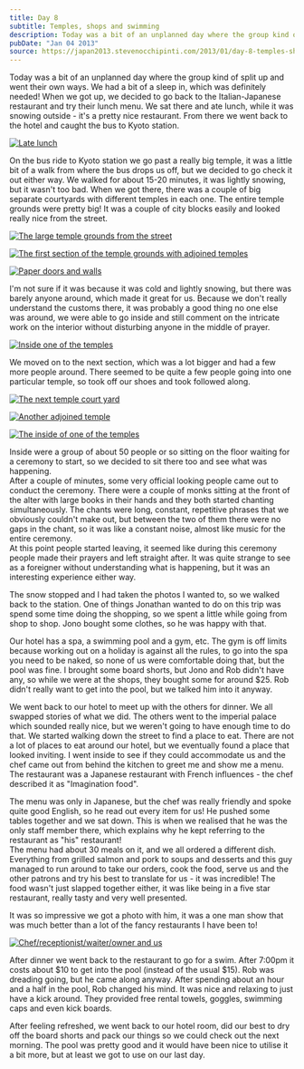 ```yaml
---
title: Day 8
subtitle: Temples, shops and swimming
description: Today was a bit of an unplanned day where the group kind of split up and went their own ways. We had a bit of a sleep in, which was definite...
pubDate: "Jan 04 2013"
source: https://japan2013.stevenocchipinti.com/2013/01/day-8-temples-shops-and-swimming.html
---
```


Today was a bit of an unplanned day where the group kind of split up and went their own ways. We had a bit of a sleep in, which was definitely needed! When we got up, we decided to go back to the Italian-Japanese restaurant and try their lunch menu. We sat there and ate lunch, while it was snowing outside - it's a pretty nice restaurant. From there we went back to the hotel and caught the bus to Kyoto station.

[![Late lunch](https://3.bp.blogspot.com/-gF-wfvQZQug/UOgrgwhl2nI/AAAAAAAAAlI/xb1BFQmV-6g/s320/DSC_6850.JPG)](https://3.bp.blogspot.com/-gF-wfvQZQug/UOgrgwhl2nI/AAAAAAAAAlI/xb1BFQmV-6g/s1600/DSC_6850.JPG)

On the bus ride to Kyoto station we go past a really big temple, it was a little bit of a walk from where the bus drops us off, but we decided to go check it out either way. We walked for about 15-20 minutes, it was lightly snowing, but it wasn't too bad. When we got there, there was a couple of big separate courtyards with different temples in each one. The entire temple grounds were pretty big! It was a couple of city blocks easily and looked really nice from the street.

[![The large temple grounds from the street](https://1.bp.blogspot.com/-VXoZnyKsrnw/UOgr977NCWI/AAAAAAAAAlQ/DEYVIlOJbVc/s320/DSC_6857.JPG)](https://1.bp.blogspot.com/-VXoZnyKsrnw/UOgr977NCWI/AAAAAAAAAlQ/DEYVIlOJbVc/s1600/DSC_6857.JPG)

[![The first section of the temple grounds with adjoined temples](https://1.bp.blogspot.com/-fkczz50Co1U/UOgr9zGr73I/AAAAAAAAAlU/2hDwDfk2cM0/s320/DSC_6859.JPG)](https://1.bp.blogspot.com/-fkczz50Co1U/UOgr9zGr73I/AAAAAAAAAlU/2hDwDfk2cM0/s1600/DSC_6859.JPG)

[![Paper doors and walls](https://1.bp.blogspot.com/-13BKQCZomcE/UOgvHXwuEQI/AAAAAAAAAmM/-Zw5U860tZ8/s320/DSC_6871.JPG)](https://1.bp.blogspot.com/-13BKQCZomcE/UOgvHXwuEQI/AAAAAAAAAmM/-Zw5U860tZ8/s1600/DSC_6871.JPG)

I'm not sure if it was because it was cold and lightly snowing, but there was barely anyone around, which made it great for us. Because we don't really understand the customs there, it was probably a good thing no one else was around, we were able to go inside and still comment on the intricate work on the interior without disturbing anyone in the middle of prayer.

[![Inside one of the temples](https://2.bp.blogspot.com/-27Cumcan3wI/UOgtNZ82M4I/AAAAAAAAAlw/80oRLYmWukU/s320/DSC_6869e.jpg)](https://2.bp.blogspot.com/-27Cumcan3wI/UOgtNZ82M4I/AAAAAAAAAlw/80oRLYmWukU/s1600/DSC_6869e.jpg)

We moved on to the next section, which was a lot bigger and had a few more people around. There seemed to be quite a few people going into one particular temple, so took off our shoes and took followed along.

[![The next temple court yard](https://4.bp.blogspot.com/-cHcZgx9uCcY/UOgvsjEn-0I/AAAAAAAAAmU/aqiTz716mf8/s320/DSC_6881.JPG)](https://4.bp.blogspot.com/-cHcZgx9uCcY/UOgvsjEn-0I/AAAAAAAAAmU/aqiTz716mf8/s1600/DSC_6881.JPG)

[![Another adjoined temple](https://2.bp.blogspot.com/-Y-EP51wIX0Q/UOgv4DA2V_I/AAAAAAAAAmk/9ZIT5Z0Vgrw/s320/DSC_6873.JPG)](https://2.bp.blogspot.com/-Y-EP51wIX0Q/UOgv4DA2V_I/AAAAAAAAAmk/9ZIT5Z0Vgrw/s1600/DSC_6873.JPG)

[![The inside of one of the temples](https://3.bp.blogspot.com/-ZxVK5IgQ4YI/UOgvy8kcBvI/AAAAAAAAAmc/nKNuJt2swj8/s320/DSC_6876.JPG)](https://3.bp.blogspot.com/-ZxVK5IgQ4YI/UOgvy8kcBvI/AAAAAAAAAmc/nKNuJt2swj8/s1600/DSC_6876.JPG)

Inside were a group of about 50 people or so sitting on the floor waiting for a ceremony to start, so we decided to sit there too and see what was happening.  
After a couple of minutes, some very official looking people came out to conduct the ceremony. There were a couple of monks sitting at the front of the alter with large books in their hands and they both started chanting simultaneously. The chants were long, constant, repetitive phrases that we obviously couldn't make out, but between the two of them there were no gaps in the chant, so it was like a constant noise, almost like music for the entire ceremony.  
At this point people started leaving, it seemed like during this ceremony people made their prayers and left straight after. It was quite strange to see as a foreigner without understanding what is happening, but it was an interesting experience either way.

The snow stopped and I had taken the photos I wanted to, so we walked back to the station. One of things Jonathan wanted to do on this trip was spend some time doing the shopping, so we spent a little while going from shop to shop. Jono bought some clothes, so he was happy with that.

Our hotel has a spa, a swimming pool and a gym, etc. The gym is off limits because working out on a holiday is against all the rules, to go into the spa you need to be naked, so none of us were comfortable doing that, but the pool was fine. I brought some board shorts, but Jono and Rob didn't have any, so while we were at the shops, they bought some for around $25. Rob didn't really want to get into the pool, but we talked him into it anyway.

We went back to our hotel to meet up with the others for dinner. We all swapped stories of what we did. The others went to the imperial palace which sounded really nice, but we weren't going to have enough time to do that. We started walking down the street to find a place to eat. There are not a lot of places to eat around our hotel, but we eventually found a place that looked inviting. I went inside to see if they could accommodate us and the chef came out from behind the kitchen to greet me and show me a menu. The restaurant was a Japanese restaurant with French influences - the chef described it as "Imagination food".

The menu was only in Japanese, but the chef was really friendly and spoke quite good English, so he read out every item for us! He pushed some tables together and we sat down. This is when we realised that he was the only staff member there, which explains why he kept referring to the restaurant as "his" restaurant!  
The menu had about 30 meals on it, and we all ordered a different dish. Everything from grilled salmon and pork to soups and desserts and this guy managed to run around to take our orders, cook the food, serve us and the other patrons and try his best to translate for us - it was incredible! The food wasn't just slapped together either, it was like being in a five star restaurant, really tasty and very well presented.

It was so impressive we got a photo with him, it was a one man show that was much better than a lot of the fancy restaurants I have been to!

[![Chef/receptionist/waiter/owner and us](https://lh4.ggpht.com/-n4-h1R2s64c/UOgyNwEsCRI/AAAAAAAAAnA/1MHewYktbMw/s320/20130104_211843.jpg)](https://lh4.ggpht.com/-n4-h1R2s64c/UOgyNwEsCRI/AAAAAAAAAnA/1MHewYktbMw/s1600/20130104_211843.jpg)

After dinner we went back to the restaurant to go for a swim. After 7:00pm it costs about $10 to get into the pool (instead of the usual $15). Rob was dreading going, but he came along anyway. After spending about an hour and a half in the pool, Rob changed his mind. It was nice and relaxing to just have a kick around. They provided free rental towels, goggles, swimming caps and even kick boards.

After feeling refreshed, we went back to our hotel room, did our best to dry off the board shorts and pack our things so we could check out the next morning. The pool was pretty good and it would have been nice to utilise it a bit more, but at least we got to use on our last day.
